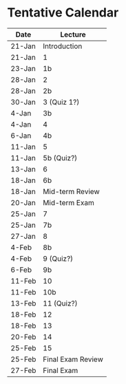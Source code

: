 # Tentative Calendar

| Date   | Lecture           |
|--------|-------------------|
| 21-Jan | Introduction      |
| 21-Jan | 1                 |
| 23-Jan | 1b                |
| 28-Jan | 2                 |
| 28-Jan | 2b                |
| 30-Jan | 3 (Quiz 1?)       |
| 4-Jan  | 3b                |
| 4-Jan  | 4                 |
| 6-Jan  | 4b                |
| 11-Jan | 5                 |
| 11-Jan | 5b (Quiz?)        |
| 13-Jan | 6                 |
| 18-Jan | 6b                |
| 18-Jan | Mid-term Review   |
| 20-Jan | Mid-term Exam     |
| 25-Jan | 7                 |
| 25-Jan | 7b                |
| 27-Jan | 8                 |
| 4-Feb  | 8b                |
| 4-Feb  | 9  (Quiz?)        |
| 6-Feb  | 9b                |
| 11-Feb | 10                |
| 11-Feb | 10b               |
| 13-Feb | 11  (Quiz?)       |
| 18-Feb | 12                |
| 18-Feb | 13                |
| 20-Feb | 14                |
| 25-Feb | 15                |
| 25-Feb | Final Exam Review |
| 27-Feb | Final Exam        |
